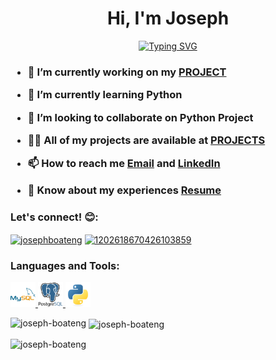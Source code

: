 <h1 align="center">Hi, I'm Joseph</h1>

<p align="center">
  <a href="https://git.io/typing-svg">
    <img src="https://readme-typing-svg.herokuapp.com?font=Fira+Code&size=28&duration=6000&pause=200&color=35B7F1&width=550&height=45&lines=Data+Analyst+;+IT+Enthusiast+;" alt="Typing SVG">
  </a>
</p>


<h3 align="left"> 

  - 🔭 I’m currently working on my [PROJECT](https://github.com/Joseph-Boateng/DATA-ANALYTICS-PROJECTS)

- 🌱 I’m currently learning Python

- 👯 I’m looking to collaborate on Python Project

- 👨‍💻 All of my projects are available at [PROJECTS](https://github.com/Joseph-Boateng/DATA-ANALYTICS-PROJECTS)

- 📫 How to reach me [Email](mailto:ajenimboateng221@gmail.com) and [LinkedIn](https://linkedin.com/in/josephboateng)

- 📄 Know about my experiences [Resume](https://rb.gy/kzxip9)

<h3 align="left">Let's connect! 😊:</h3>
<p align="left">
<a href="https://linkedin.com/in/josephboateng" target="blank"><img align="center" src="https://raw.githubusercontent.com/rahuldkjain/github-profile-readme-generator/master/src/images/icons/Social/linked-in-alt.svg" alt="josephboateng" height="30" width="40" /></a>
<a href="https://discord.gg/1202618670426103859" target="blank"><img align="center" src="https://raw.githubusercontent.com/rahuldkjain/github-profile-readme-generator/master/src/images/icons/Social/discord.svg" alt="1202618670426103859" height="30" width="40" /></a>
</p>

<h3 align="left">Languages and Tools:</h3>
<p align="left"> <a href="https://www.mysql.com/" target="_blank" rel="noreferrer"> <img src="https://raw.githubusercontent.com/devicons/devicon/master/icons/mysql/mysql-original-wordmark.svg" alt="mysql" width="40" height="40"/> </a> <a href="https://www.postgresql.org" target="_blank" rel="noreferrer"> <img src="https://raw.githubusercontent.com/devicons/devicon/master/icons/postgresql/postgresql-original-wordmark.svg" alt="postgresql" width="40" height="40"/> </a> <a href="https://www.python.org" target="_blank" rel="noreferrer"> <img src="https://raw.githubusercontent.com/devicons/devicon/master/icons/python/python-original.svg" alt="python" width="40" height="40"/> </a> </p>
<p><img align="left" src="https://github-readme-stats.vercel.app/api/top-langs?username=joseph-boateng&show_icons=true&locale=en&layout=compact" alt="joseph-boateng" /></p>

<p>&nbsp;<img align="center" src="https://github-readme-stats.vercel.app/api?username=joseph-boateng&show_icons=true&locale=en" alt="joseph-boateng" /></p>

<p><img align="center" src="https://github-readme-streak-stats.herokuapp.com/?user=joseph-boateng&" alt="joseph-boateng" /></p>
